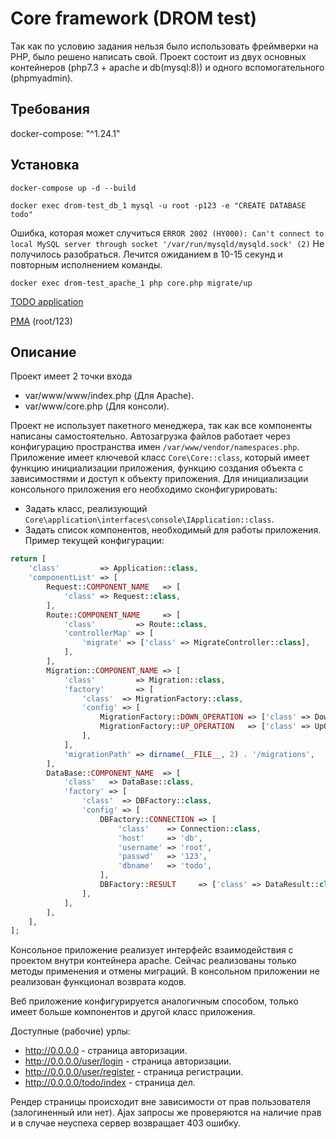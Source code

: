 # Core framework (DROM test)
Так как по условию задания нельзя было использовать фреймверки на PHP, было решено написать свой.
Проект состоит из двух основных контейнеров (php7.3 + apache и db(mysql:8)) и одного вспомогательного (phpmyadmin).

Требования
---
docker-compose: "^1.24.1"

Установка
---
```docker-compose up -d --build```

```docker exec drom-test_db_1 mysql -u root -p123 -e "CREATE DATABASE todo"```

Ошибка, которая может случиться `ERROR 2002 (HY000): Can't connect to local MySQL server through socket '/var/run/mysqld/mysqld.sock' (2)`
Не получилось разобраться. Лечится ожиданием в 10-15 секунд и повторным исполнением команды.

```docker exec drom-test_apache_1 php core.php migrate/up```

[TODO application](http://0.0.0.0:8001)

[PMA](http://0.0.0.0:8002) (root/123)

Описание
---
Проект имеет 2 точки входа
 * var/www/www/index.php (Для Apache).
 * var/www/core.php (Для консоли).

Проект не использует пакетного менеджера, так как все компоненты написаны самостоятельно. 
Автозагрузка файлов работает через конфигурацию пространства имен `/var/www/vendor/namespaces.php`.
Приложение имеет ключевой класс `Core\Core::class`, который имеет функцию инициализации приложения, функцию создания объекта с зависимостями и доступ к объекту приложения.
Для инициализации консольного приложения его необходимо сконфигурировать:
 * Задать класс, реализующий `Core\application\interfaces\console\IApplication::class`.
 * Задать список компонентов, необходимый для работы приложения.
Пример текущей конфигурации:
```php
return [
    'class'         => Application::class,
    'componentList' => [
        Request::COMPONENT_NAME   => [
            'class' => Request::class,
        ],
        Route::COMPONENT_NAME     => [
            'class'         => Route::class,
            'controllerMap' => [
                'migrate' => ['class' => MigrateController::class],
            ],
        ],
        Migration::COMPONENT_NAME => [
            'class'         => Migration::class,
            'factory'       => [
                'class'  => MigrationFactory::class,
                'config' => [
                    MigrationFactory::DOWN_OPERATION => ['class' => DownOperation::class],
                    MigrationFactory::UP_OPERATION   => ['class' => UpOperation::class],
                ],
            ],
            'migrationPath' => dirname(__FILE__, 2) . '/migrations',
        ],
        DataBase::COMPONENT_NAME  => [
            'class'   => DataBase::class,
            'factory' => [
                'class'  => DBFactory::class,
                'config' => [
                    DBFactory::CONNECTION => [
                        'class'    => Connection::class,
                        'host'     => 'db',
                        'username' => 'root',
                        'passwd'   => '123',
                        'dbname'   => 'todo',
                    ],
                    DBFactory::RESULT     => ['class' => DataResult::class],
                ],
            ],
        ],
    ],
];
``` 
Консольное приложение реализует интерфейс взаимодействия с проектом внутри контейнера apache. 
Сейчас реализованы только методы применения и отмены миграций. 
В консольном приложении не реализован функционал возврата кодов. 

Веб приложение конфигурируется аналогичным способом, только имеет больше компонентов и другой класс приложения.

Доступные (рабочие) урлы:
 * http://0.0.0.0 - страница авторизации.
 * http://0.0.0.0/user/login - страница авторизации.
 * http://0.0.0.0/user/register - страница регистрации.
 * http://0.0.0.0/todo/index - страница дел.
 
Рендер страницы происходит вне зависимости от прав пользователя (залогиненный или нет). Ajax запросы же проверяются на наличие прав и в случае неуспеха сервер возвращает 403 ошибку. 